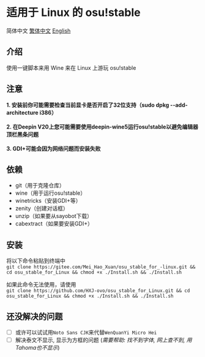 # 适用于 Linux 的 osu!stable
简体中文 [繁体中文](/Chinese_Traditional.md) [English](/English.md)

## 介绍
使用一键脚本来用 Wine 来在 Linux 上游玩 osu!stable

## 注意
**1. 安装前你可能需要检查当前显卡是否开启了32位支持（sudo dpkg --add-architecture i386）<br><br>2. 在Deepin V20上您可能需要使用deepin-wine5运行osu!stable以避免编辑器顶栏黑条问题<br><br>3. GDI+可能会因为网络问题而安装失败**


## 依赖
* git（用于克隆仓库）
* wine（用于运行osu!stable）
* winetricks（安装GDI+等）
* zenity（创建对话框）
* unzip（如果要从sayobot下载）
* cabextract（如果要安装GDI+）

## 安装

将以下命令粘贴到终端中\
`git clone https://gitee.com/Mei_Hao_Xuan/osu_stable_for_-linux.git && cd osu_stable_for_Linux && chmod +x ./Install.sh && ./Install.sh`

如果此命令无法使用，请使用\
`git clone https://github.com/HXJ-ovo/osu_stable_for_Linux.git && cd osu_stable_for_Linux && chmod +x ./Install.sh && ./Install.sh`

## 还没解决的问题
- [ ] 或许可以试试用`Noto Sans CJK`来代替`WenQuanYi Micro Hei`
- [ ] 解决泰文不显示, 显示为方框的问题 (*需要帮助: 找不到字体, 网上查不到, 用Tahoma也不显示*)
